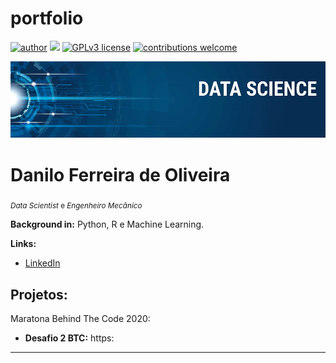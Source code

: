 # portfolio
[![author](https://img.shields.io/badge/author-dfedeoli-red.svg)](https://www.linkedin.com/in/danilo-ferreira-de-oliveira) [![](https://img.shields.io/badge/python-3.7+-blue.svg)](https://www.python.org/downloads/release/python-365/) [![GPLv3 license](https://img.shields.io/badge/License-GPLv3-blue.svg)](http://perso.crans.org/besson/LICENSE.html) [![contributions welcome](https://img.shields.io/badge/contributions-welcome-brightgreen.svg?style=flat)](https://github.com/carlosfab/data_science/issues)

<p align="center">
  <img src="banner.png" >
</p>

# Danilo Ferreira de Oliveira
<sub>*Data Scientist* e *Engenheiro Mecânico*</sub>


**Background in:** Python, R e Machine Learning.

**Links:**
* [LinkedIn](https://www.linkedin.com/in/danilo-ferreira-de-oliveira)


## Projetos:
Maratona Behind The Code 2020:

* **Desafio 2 BTC:** https:

---



